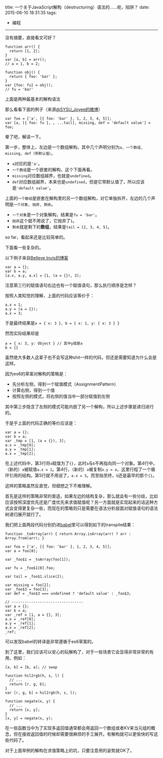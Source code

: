 title: 一个关于JavaScript解构（destructuring）语法的……呃，陷阱？
date: 2015-06-10 18:31:35
tags:
- 编程
---
没有摘要，直接看文可好？
<!-- more -->

```
function arr() {
  return [1, 2];
}
var [a, b] = arr();
// a = 1, b = 2;

function obj() {
  return { foo: 'bar' };
}
var {foo: fu} = obj();
// fu = 'bar'
```

上面是两种最基本的解构语法

那么看看下面的例子（来源[@SYSU_Joyee的微博](http://weibo.com/2930876843/Ckzs5kD76)）

```
var foo = ['a', [{ foo: 'bar' }, 1, 2, 3, 4, 5]];
var [a, [{ foo: fu }, , ...tail], missing, def = 'default value'] = foo;
```

晕了吧，解读一下。

第一步，整体上，左边是一个数组解构，其中几个声明分别为`a, 一个数组, missing, def（带默认值）`。

* `a`对应的是`'a'`。
* `一个数组`是一个嵌套的解构，这个下面再看。
* `missing`对应数组越界，也就是`undefined`。
* `def`对应数组越界，本来也是`undefined`，但是它带默认值了，所以应该是`'default value'`。

上面的`一个数组`是嵌套在解构里的另一个数组解构，对它单独拆开，左边的几个声明是`一个对象, 抛弃, 剩余`。

* `一个对象`是一个对象解构，结果是`fu = 'bar'`。
* `抛弃`这个就不用说了，它抛弃了`1`。
* `剩余`就是剩下的**数组**，结果是`tail = [2, 3, 4, 5]`。

so far，看起来还是比较简单的。

下面看一些复杂的。

以下例子来自[Belleve Invis的博客](http://typeof.net/2014/m/dont-invent-a-language-when-idle.html)

```
var a = {};
var b = a;
[a.x, a.y, a.x] = [1, (a = {}), 3];
```

注意第三行的赋值语句右边也有一个赋值语句，那么执行顺序是怎样？

按照人类知觉的理解，上面的代码应该等价于：

```
a.x = 1;
a.y = (a = {});
a.x = 3;
```

于是最终结果是`a = { x: 3 }, b = { x: 1, y: { x: 3 } }`

然而实际结果却是

```
a = { x: 3, y: Object } // 其中y就是a
b = {}
```

虽然绝大多数人这辈子也不会写这种shit一样的代码，但还是需要知道为什么会是这样。

因为es6的草案对解构的策略是：

* 先分析左侧，得到一个赋值模式（AssignmentPattern）
* 计算右侧，得到一个值
* 按照左侧的模式，将右侧的值当中一部分赋值到左侧

其中第三步隐含了左侧的模式可能内嵌了另一个解构，所以上述步骤是递归进行的。

于是乎上面的代码正确的等价应该是：

```
var a = {};
var b = a;
var _tmp = [1, (a = {}), 3];
a.x = _tmp[0];
a.y = _tmp[1];
a.x = _tmp[2];
```

在上述代码中，第3行将`a`赋值为了`{}`，此时`a`与`b`不再指向同一个对象。第4行中，（新的）`a`被赋值`a.x = 1`。第4行，（新的）`a`被复制`a.y = a`，这里行程了一个循环引用的结构。第5行就不用说了，`a.x = 3`。而至始至终，`b`还是最早的那个`{}`。

这样的策略虽然反直觉，但细想之下不难理解。

首先是这样的策略非常的普适，如果左边的结构复杂，那么就会有一些分歧，比如应该按照深度优先还是广度优先来求值赋值呢？另一方面就是实现起来的话这种方式会变得更复杂一些，而现在的策略则只是需要在语法分析层面对赋值语句的语法树递归展开就行了。

我们把上面两段代码分别扔进[babel](https://babeljs.io)里可以得到如下的transpile结果：

```
function _toArray(arr) { return Array.isArray(arr) ? arr : Array.from(arr); }

var foo = ['a', [{ foo: 'bar' }, 1, 2, 3, 4, 5]];
var a = foo[0];

var _foo$1 = _toArray(foo[1]);

var fu = _foo$1[0].foo;

var tail = _foo$1.slice(2);

var missing = foo[2];
var _foo$3 = foo[3];
var def = _foo$3 === undefined ? 'default value' : _foo$3;

// ---------------------------------
var a = {};
var b = a;
var _ref = [1, a = {}, 3];
a.x = _ref[0];
a.y = _ref[1];
a.x = _ref[2];
_ref;
```

可以发现babel的转译是非常遵循于es6草案的。

到了这里，我们应该可以安心的玩解构了，对于一些场景它会显得非常非常的有用，例如：

```
[a, b] = [b, a]; // swap

function hsl2rgb(h, s, l) {
  // ...
  return [r, g, b];
}
var [r, g, b] = hsl2rgb(h, s, l);

function negate(x, y) {
  // ...
  return [x, y];
}
[x, y] = negate(x, y);
```

在一些函数当中为了实现多返回值通常都会用返回一个数组或者KV来当元组的概念，但在接收返回值的时候却需要很麻烦的手工展开。有解构就可以更愉快的写这些代码了。

对于上面举例的解构在求值策略上的坑，只要注意用的姿势就OK了。
